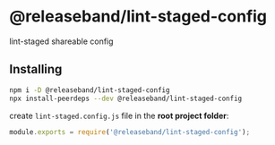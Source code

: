 # @releaseband/lint-staged-config

lint-staged shareable config

## Installing

```bash
npm i -D @releaseband/lint-staged-config
npx install-peerdeps --dev @releaseband/lint-staged-config
```

create `lint-staged.config.js` file in the **root project folder**:

```js
module.exports = require('@releaseband/lint-staged-config');
```
